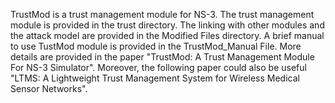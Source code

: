 TrustMod is a trust management module for NS-3. The trust management module is provided in the trust directory. The linking with other modules and the attack model are provided in the Modified Files directory. A brief manual to use TustMod module is provided in the TrustMod_Manual File.
More details are provided in the paper "TrustMod: A Trust Management Module For NS-3 Simulator". Moreover, the following paper could also be useful "LTMS: A Lightweight Trust Management System for Wireless Medical Sensor Networks".

